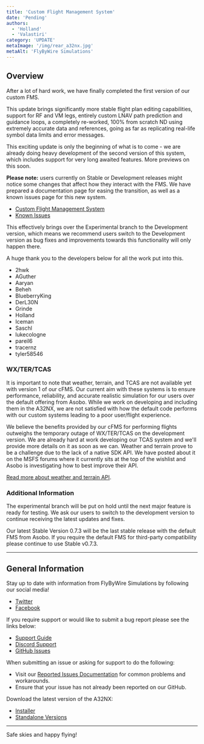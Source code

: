 ```yaml
---
title: 'Custom Flight Management System'
date: 'Pending'
authors:
  - 'Holland'
  - 'Valastiri'
category: 'UPDATE'
metaImage: '/img/rear_a32nx.jpg'
metaAlt: 'FlyByWire Simulations'
---
```


## Overview

After a lot of hard work, we have finally completed the first version of our custom FMS.

This update brings significantly more stable flight plan editing capabilities, support for RF and VM legs, entirely custom LNAV path prediction and guidance loops, a completely re-worked, 100% from scratch ND using extremely accurate data and references, going as far as replicating real-life symbol data limits and error messages.

This exciting update is only the beginning of what is to come - we are already doing heavy development of the second version of this system, which includes support for very long awaited features. More previews on this soon.

**Please note:** users currently on Stable or Development releases might notice some changes that affect how they interact with the FMS. We have prepared a documentation page for easing the transition, as well as a known issues page for this new system.

- [Custom Flight Management System](https://docs.flybywiresim.com/fbw-a32nx/feature-guides/cFMS/)
- [Known Issues](https://docs.flybywiresim.com/fbw-a32nx/feature-guides/cFMS/#known-issues)

This effectively brings over the Experimental branch to the Development version, which means we recommend users switch to the Development version as bug fixes and improvements towards this functionality will only happen there.

A huge thank you to the developers below for all the work put into this.

- 2hwk
- AGuther
- Aaryan
- Beheh
- BlueberryKing
- DerL30N
- Grinde
- Holland
- Iceman
- Saschl
- lukecologne
- pareil6
- tracernz
- tyler58546

### WX/TER/TCAS

It is important to note that weather, terrain, and TCAS are not available yet with version 1 of our cFMS. Our current aim with these systems is to ensure performance, reliability, and accurate realistic simulation for our users over the default offering from Asobo. While we work on developing and including them in the A32NX, we are not satisfied with how the default code performs with our custom systems leading to a poor user/flight experience.

We believe the benefits provided by our cFMS for performing flights outweighs the temporary outage of WX/TER/TCAS on the development version. We are already hard at work developing our TCAS system and we'll provide more details on it as soon as we can. Weather and terrain prove to be a challenge due to the lack of a native SDK API. We have posted about it on the MSFS forums where it currently sits at the top of the wishlist and Asobo is investigating how to best improve their API. 

[Read more about weather and terrain API](https://forums.flightsimulator.com/t/implement-weather-and-terrain-api-s-for-aircraft-developers-to-implement-accurate-radar-predictive-windshear-egpws-and-metar-wind-uplink/442016).

### Additional Information

The experimental branch will be put on hold until the next major feature is ready for testing. We ask our users to switch to the development version to continue receiving the latest updates and fixes. 

Our latest Stable Version 0.7.3 will be the last stable release with the default FMS from Asobo. If you require the default FMS for third-party compatibility please continue to use Stable v0.7.3. 

---

## General Information

Stay up to date with information from FlyByWire Simulations by following our social media!

- [Twitter](https://twitter.com/FlyByWireSim)
- [Facebook](https://www.facebook.com/FlyByWireSimulations/)

If you require support or would like to submit a bug report please see the links below:

- [Support Guide](https://docs.flybywiresim.com/fbw-a32nx/support/)
- [Discord Support](https://discord.gg/flybywire)
- [GitHub Issues](https://github.com/flybywiresim/a32nx/issues/new/choose)

When submitting an issue or asking for support to do the following:

- Visit our [Reported Issues Documentation](https://docs.flybywiresim.com/fbw-a32nx/support/reported-issues/) for common problems and workarounds.
- Ensure that your issue has not already been reported on our GitHub.

Download the latest version of the A32NX:

- [Installer](https://api.flybywiresim.com/installer)
- [Standalone Versions](https://flybywiresim.com/a32nx/#download)

---

Safe skies and happy flying!